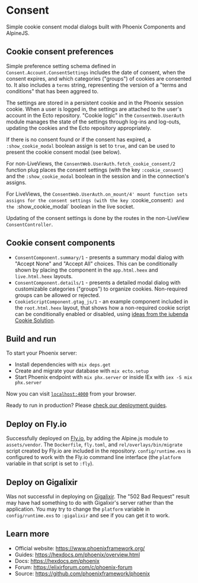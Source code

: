 # Consent

Simple cookie consent modal dialogs built with Phoenix Components and AlpineJS.

## Cookie consent preferences

Simple preference setting schema defined in `Consent.Account.ConsentSettings`
includes the date of consent, when the consent expires, and which categories ("groups")
of cookies are consented to. It also includes a `terms` string, representing the
version of a "terms and conditions" that has been aggreed to.

The settings are stored in a persistent cookie and in the Phoenix session cookie.
When a user is logged in, the settings are attached to the user's account in the
Ecto repository.  "Cookie logic" in the `ConsentWeb.UserAuth` module manages
the state of the settings through log-ins and log-outs, updating the cookies
and the Ecto repository appropriately.

If there is no consent found or if the consent has expired,
a `:show_cookie_modal` boolean assign is set to `true`, and can be used to
present the cookie consent modal (see below).

For non-LiveViews, the `ConsentWeb.UserAuth.fetch_cookie_consent/2` function
plug places the consent settings (with the key `:cookie_consent`)
and the `:show_cookie_modal` boolean in the session and
in the connection's assigns.

For LiveViews, the `ConsentWeb.UserAuth.on_mount/4' mount function sets
assigns for the consent settings (with the key `:cookie_consent`)
and the `:show_cookie_modal` boolean in the live socket.

Updating of the consent settings is done by the routes in the non-LiveView
`ConsentController`.

## Cookie consent components

* `ConsentComponent.summary/1` - presents a summary modal dialog with
  "Accept None" and "Accept All" choices. This can be conditionally shown
  by placing the component in the `app.html.heex` and `live.html.heex` layouts.
* `ConsentComponent.details/1` - presents a detailed modal dialog with
  customizable categories ("groups") to organize cookies. Non-required groups
  can be allowed or rejected.
* `CookieScriptComponent.gtag_js/1` - an example component included in the
  `root.html.heex` layout, that shows how a non-required cookie script can be
  conditionally enabled or disabled, using
  [ideas from the iubenda Cookie Solution](https://www.iubenda.com/en/help/1229-manual-tagging-blocking-cookies).

## Build and run

To start your Phoenix server:

  * Install dependencies with `mix deps.get`
  * Create and migrate your database with `mix ecto.setup`
  * Start Phoenix endpoint with `mix phx.server` or inside IEx with `iex -S mix phx.server`

Now you can visit [`localhost:4000`](http://localhost:4000) from your browser.

Ready to run in production? Please [check our deployment guides](https://hexdocs.pm/phoenix/deployment.html).

## Deploy on Fly.io

Successfully deployed on [Fly.io](https://fly.io), by adding the Alpine.js module to
`assets/vendor`. The `Dockerfile`, `fly.toml`, and `rel/overlays/bin/migrate`
script created by Fly.io are included in the repository. `config/runtime.exs`
is configured to work with the Fly.io command line interface (the `platform`
variable in that script is set to `:fly`).

## Deploy on Gigalixir

Was not successful in deploying on [Gigalixir](https://gigalixir.com).
The "502 Bad Request" result may have had something to do with Gigalixir's
server rather than the application. You may try to change the `platform`
variable in `config/runtime.exs` to `:gigalixir` and see if you can get it to work.

## Learn more

  * Official website: https://www.phoenixframework.org/
  * Guides: https://hexdocs.pm/phoenix/overview.html
  * Docs: https://hexdocs.pm/phoenix
  * Forum: https://elixirforum.com/c/phoenix-forum
  * Source: https://github.com/phoenixframework/phoenix
